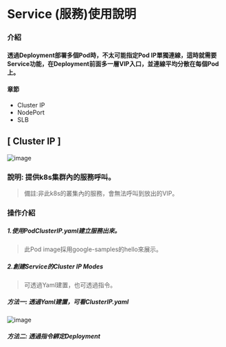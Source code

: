 # Service (服務)使用說明
### 介紹
#### 透過Deployment部署多個Pod時，不太可能指定Pod IP單獨連線，這時就需要Service功能，在Deployment前面多一層VIP入口，並連線平均分散在每個Pod上。
#### 章節
* Cluster IP
* NodePort
* SLB
## [ Cluster IP ]
![image](https://user-images.githubusercontent.com/39659664/223951242-60974232-ae7b-4b7b-9d4d-3029759f42d8.png)
### 說明: 提供k8s集群內的服務呼叫。
> 備註:非此k8s的叢集內的服務，會無法呼叫到放出的VIP。
### 操作介紹
##### 1.使用PodClusterIP.yaml建立服務出來。
> 此Pod image採用google-samples的hello來展示。
##### 2.創建Service的Cluster IP Modes
> 可透過Yaml建置，也可透過指令。
##### 方法一: 透過Yaml建置，可看ClusterIP.yaml
![image](https://user-images.githubusercontent.com/39659664/223954782-57fa0c41-d5b5-4583-bbb8-4d6bb7c626ad.png)
##### 方法二: 透過指令綁定Deployment
